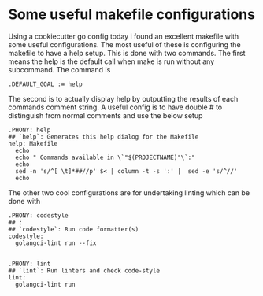 # Some useful makefile configurations

Using a cookiecutter go config today i found an excellent makefile with
some useful configurations. The most useful of these is configuring the
makefile to have a help setup. This is done with two commands. The first
means the help is the default call when make is run without any
subcommand. The command is 
```
.DEFAULT_GOAL := help
```

The second is to actually display help by outputting the results of each
commands comment string. A useful config is to have double # to
distinguish from normal comments and use the below setup
```
.PHONY: help
## `help`: Generates this help dialog for the Makefile
help: Makefile
  echo
  echo " Commands available in \`"$(PROJECTNAME)"\`:"
  echo
  sed -n 's/^[ \t]*##//p' $< | column -t -s ':' |  sed -e 's/^//'
  echo
```

The other two cool configurations are for undertaking linting which can
be done with 

```
.PHONY: codestyle
## :
## `codestyle`: Run code formatter(s)
codestyle:
  golangci-lint run --fix


.PHONY: lint
## `lint`: Run linters and check code-style
lint:
  golangci-lint run
```


